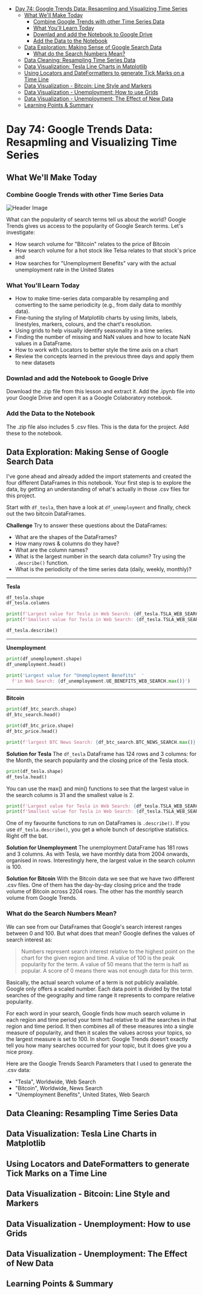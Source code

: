 - [Day 74: Google Trends Data: Resapmling and Visualizing Time Series](#day-74-google-trends-data-resapmling-and-visualizing-time-series)
  - [What We'll Make Today](#what-well-make-today)
    - [Combine Google Trends with other Time Series Data](#combine-google-trends-with-other-time-series-data)
    - [What You'll Learn Today](#what-youll-learn-today)
    - [Downlad and add the Notebook to Google Drive](#downlad-and-add-the-notebook-to-google-drive)
    - [Add the Data to the Notebook](#add-the-data-to-the-notebook)
  - [Data Exploration: Making Sense of Google Search Data](#data-exploration-making-sense-of-google-search-data)
    - [What do the Search Numbers Mean?](#what-do-the-search-numbers-mean)
  - [Data Cleaning: Resampling Time Series Data](#data-cleaning-resampling-time-series-data)
  - [Data Visualization: Tesla Line Charts in Matplotlib](#data-visualization-tesla-line-charts-in-matplotlib)
  - [Using Locators and DateFormatters to generate Tick Marks on a Time Line](#using-locators-and-dateformatters-to-generate-tick-marks-on-a-time-line)
  - [Data Visualization - Bitcoin: Line Style and Markers](#data-visualization---bitcoin-line-style-and-markers)
  - [Data Visualization - Unemployment: How to use Grids](#data-visualization---unemployment-how-to-use-grids)
  - [Data Visualization - Unemployment: The Effect of New Data](#data-visualization---unemployment-the-effect-of-new-data)
  - [Learning Points & Summary](#learning-points--summary)

# Day 74: Google Trends Data: Resapmling and Visualizing Time Series

## What We'll Make Today

### Combine Google Trends with other Time Series Data
![Header Image](https://img-b.udemycdn.com/redactor/raw/2020-10-10_10-30-21-9b8bd58ba8815919292f5bc49591dbd3.png)

What can the popularity of search terms tell us about the world? Google Trends gives us access to the popularity of Google Search terms. Let's investigate:
- How search volume for "Bitcoin" relates to the price of Bitcoin
- How search volume for a hot stock like Telsa relates to that stock's price and
- How searches for "Unemployment Benefits" vary with the actual unemployment rate in the United States

### What You'll Learn Today
- How to make time-series data comparable by resampling and converting to the same periodicity (e.g., from daily data to monthly data). 
- Fine-tuning the styling of Matplotlib charts by using limits, labels, linestyles, markers, colours, and the chart's resolution.
- Using grids to help visually identify seasonality in a time series.
- Finding the number of missing and NaN values and how to locate NaN values in a DataFrame. 
- How to work with Locators to better style the time axis on a chart 
- Review the concepts learned in the previous three days and apply them to new datasets

### Downlad and add the Notebook to Google Drive
Download the .zip file from this lesson and extract it. Add the .ipynb file into your Google Drive and open it as a Google Colaboratory notebook.

### Add the Data to the Notebook
The .zip file also includes 5 .csv files. This is the data for the project. Add these to the notebook. 

## Data Exploration: Making Sense of Google Search Data
I've gone ahead and already added the import statements and created the four different DataFrames in this notebook. Your first step is to explore the data, by getting an understanding of what's actually in those .csv files for this project.

Start with `df_tesla`, then have a look at `df_unemployment` and finally, check out the two bitcoin DataFrames. 

**Challenge**
Try to answer these questions about the DataFrames:
- What are the shapes of the DataFrames? 
- How many rows & columns do they have? 
- What are the column names? 
- What is the largest number in the search data column? Try using the `.describe()` function. 
- What is the periodicity of the time series data (daily, weekly, monthly)?

---

**Tesla**

```py
df_tesla.shape
df_tesla.columns

print(f'Largest value for Tesla in Web Search: {df_tesla.TSLA_WEB_SEARCH.max()}')
print(f'Smallest value for Tesla in Web Search: {df_tesla.TSLA_WEB_SEARCH.min()}')

df_tesla.describe()
```

---

**Unemployment**

```py
print(df_unemployment.shape)
df_unemployment.head()

print('Largest value for "Unemployment Benefits"  '
  f'in Web Search: {df_unemployement.UE_BENEFITS_WEB_SEARCH.max()}')
```

---

**Bitcoin**

```py
print(df_btc_search.shape)
df_btc_search.head()

print(df_btc_price.shape)
df_btc_price.head()

print(f'largest BTC News Search: {df_btc_search.BTC_NEWS_SEARCH.max()}')

```

**Solution for Tesla**
The `df_tesla` DataFrame has 124 rows and 3 columns: for the Month, the search popularity and the closing price of the Tesla stock.

```py
print(df_tesla.shape)
df_tesla.head()
```

You can use the max() and min() functions to see that the largest value in the search column is 31 and the smallest value is 2.

```py
print(f'Largest value for Tesla in Web Search: {df_tesla.TSLA_WEB_SEARCH.max()}')
print(f'Smallest value for Tesla in Web Search: {df_tesla.TSLA_WEB_SEARCH.min()}')
```

One of my favourite functions to run on DataFrames is `.describe()`. If you use `df_tesla.describe()`, you get a whole bunch of descriptive statistics. Right off the bat. 

**Solution for Unemployment**
The unemployment DataFrame has 181 rows and 3 columns. As with Tesla, we have monthly data from 2004 onwards, organised in rows. Interestingly here, the largest value in the search column is 100. 

**Solution for Bitcoin**
With the Bitcoin data we see that we have two different .csv files. One of them has the day-by-day closing price and the trade volume of Bitcoin across 2204 rows. The other has the monthly search volume from Google Trends. 

### What do the Search Numbers Mean?
We can see from our DataFrames that Google's search interest ranges between 0 and 100. But what does that mean? Google defines the values of search interest as: 

> Numbers represent search interest relative to the highest point on the chart for the given region and time. A value of 100 is the peak popularity for the term. A value of 50 means that the term is half as popular. A score of 0 means there was not enough data for this term. 

Basically, the actual search volume of a term is not publicly available. Google only offers a scaled number. Each data point is divided by the total searches of the geography and time range it represents to compare relative popularity. 

For each word in your search, Google finds how much search volume in each region and time period your term had relative to all the searches in that region and time period. It then combines all of these measures into a single measure of popularity, and then it scales the values across your topics, so the largest measure is set to 100. In short: Google Trends doesn’t exactly tell you how many searches occurred for your topic, but it does give you a nice proxy.

Here are the Google Trends Search Parameters that I used to generate the .csv data:
- "Tesla", Worldwide, Web Search
- "Bitcoin", Worldwide, News Search
- "Unemployment Benefits", United States, Web Search

## Data Cleaning: Resampling Time Series Data

## Data Visualization: Tesla Line Charts in Matplotlib

## Using Locators and DateFormatters to generate Tick Marks on a Time Line

## Data Visualization - Bitcoin: Line Style and Markers

## Data Visualization - Unemployment: How to use Grids

## Data Visualization - Unemployment: The Effect of New Data

## Learning Points & Summary